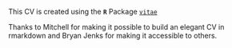 This CV is created using the **`R`** Package [`vitae`](https://github.com/mitchelloharawild/vitae)

Thanks to Mitchell for making it possible to build an elegant CV in rmarkdown and Bryan Jenks for making it accessible to others.
